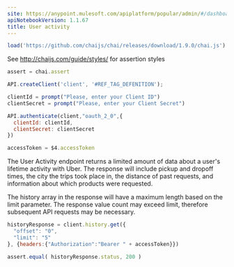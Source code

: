 ```yaml
---
site: https://anypoint.mulesoft.com/apiplatform/popular/admin/#/dashboard/apis/19622/versions/20942/portal/pages/34365/edit
apiNotebookVersion: 1.1.67
title: User activity
---
```


```javascript
load('https://github.com/chaijs/chai/releases/download/1.9.0/chai.js')
```

See http://chaijs.com/guide/styles/ for assertion styles

```javascript
assert = chai.assert
```

```javascript
API.createClient('client', '#REF_TAG_DEFENITION');
```

```javascript
clientId = prompt("Please, enter your Client ID")
clientSecret = prompt("Please, enter your Client Secret")
```

```javascript
API.authenticate(client,"oauth_2_0",{
  clientId: clientId,
  clientSecret: clientSecret
})
```

```javascript
accessToken = $4.accessToken
```

The User Activity endpoint returns a limited amount of data about a user's lifetime activity with Uber. The response will include pickup and dropoff times, the city the trips took place in, the distance of past requests, and information about which products were requested.

The history array in the response will have a maximum length based on the limit parameter. The response value count may exceed limit, therefore subsequent API requests may be necessary.

```javascript
historyResponse = client.history.get({
  "offset": "0",
  "limit": "5"
}, {headers:{"Authorization":"Bearer " + accessToken}})
```

```javascript
assert.equal( historyResponse.status, 200 )
```